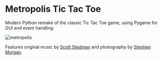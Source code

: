 Metropolis Tic Tac Toe
====================

Modern Python remake of the classic Tic Tac Toe game, using Pygame for GUI and event handling.


![metropolis](https://github.com/mondayrain/metropolis-tictactoe/tree/master/images/screenshot.jpg)


Features original music by [Scott Stedman](http://www.scottstedman.com/category/music/releases/) and photography by [Stephen Morgan](https://instagram.com/discoveryphotos/).
